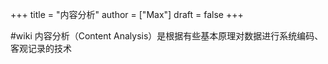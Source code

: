 +++
title = "内容分析"
author = ["Max"]
draft = false
+++

\#wiki
内容分析（Content Analysis）是根据有些基本原理对数据进行系统编码、客观记录的技术
